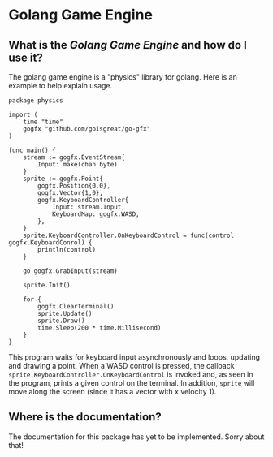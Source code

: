 # Golang Game Engine
## What is the *Golang Game Engine* and how do I use it?
The golang game engine is a "physics" library for golang. Here is an example to help explain usage.
```golang
package physics

import (
    time "time"
    gogfx "github.com/goisgreat/go-gfx"
)

func main() {
    stream := gogfx.EventStream{
        Input: make(chan byte)
    }
    sprite := gogfx.Point{
        gogfx.Position{0,0},
        gogfx.Vector{1,0},
        gogfx.KeyboardController{
            Input: stream.Input,
            KeyboardMap: gogfx.WASD,
        },
    }
    sprite.KeyboardController.OnKeyboardControl = func(control gogfx.KeyboardConrol) {
        println(control)
    }

    go gogfx.GrabInput(stream)
    
    sprite.Init()
    
    for {
        gogfx.ClearTerminal()
        sprite.Update()
        sprite.Draw()
        time.Sleep(200 * time.Millisecond)
    }
}
```
This program waits for keyboard input asynchronously and loops, updating and drawing a point. When a WASD control is pressed, the callback `sprite.KeyboardController.OnKeyboardControl` is invoked and, as seen in the program, prints a given control on the terminal. In addition, `sprite` will move along the screen (since it has a vector with x velocity 1).
## Where is the documentation?
The documentation for this package has yet to be implemented. Sorry about that!